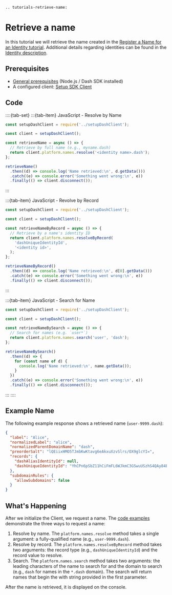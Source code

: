```{eval-rst}
.. tutorials-retrieve-name:
```

# Retrieve a name

In this tutorial we will retrieve the name created in the [Register a Name for an Identity tutorial](../../tutorials/identities-and-names/register-a-name-for-an-identity.md). Additional details regarding identities can be found in the [Identity description](../../explanations/identity.md).

## Prerequisites

- [General prerequisites](../../tutorials/introduction.md#prerequisites) (Node.js / Dash SDK installed)
- A configured client: [Setup SDK Client](../setup-sdk-client.md)

## Code

::::{tab-set}
:::{tab-item} JavaScript - Resolve by Name
```javascript
const setupDashClient = require('../setupDashClient');

const client = setupDashClient();

const retrieveName = async () => {
  // Retrieve by full name (e.g., myname.dash)
  return client.platform.names.resolve('<identity name>.dash');
};

retrieveName()
  .then((d) => console.log('Name retrieved:\n', d.getData()))
  .catch((e) => console.error('Something went wrong:\n', e))
  .finally(() => client.disconnect());
```
:::

:::{tab-item} JavaScript - Revolve by Record
```javascript
const setupDashClient = require('../setupDashClient');

const client = setupDashClient();

const retrieveNameByRecord = async () => {
  // Retrieve by a name's identity ID
  return client.platform.names.resolveByRecord(
    'dashUniqueIdentityId',
    '<identity id>',
  );
};

retrieveNameByRecord()
  .then((d) => console.log('Name retrieved:\n', d[0].getData()))
  .catch((e) => console.error('Something went wrong:\n', e))
  .finally(() => client.disconnect());
```
:::

:::{tab-item} JavaScript - Search for Name
```javascript
const setupDashClient = require('../setupDashClient');

const client = setupDashClient();

const retrieveNameBySearch = async () => {
  // Search for names (e.g. `user*`)
  return client.platform.names.search('user', 'dash');
};

retrieveNameBySearch()
  .then((d) => {
    for (const name of d) {
      console.log('Name retrieved:\n', name.getData());
    }
  })
  .catch((e) => console.error('Something went wrong:\n', e))
  .finally(() => client.disconnect());
```
:::
::::

## Example Name

The following example response shows a retrieved name (`user-9999.dash`):

```json
{
  "label": "Alice",
  "normalizedLabel": "alice",
  "normalizedParentDomainName": "dash",
  "preorderSalt": "lQEiixHMO5TJmbKwKtavg6eAkxuXzvSlrs/OX9glcYI=",
  "records": {
    "dashAliasIdentityId": null,
    "dashUniqueIdentityId": "YhCPn6pSbZ11hCiFmFL6WJkmC3GSwuUSzhS4QAy84EF"
  },  
  "subdomainRules": {
    "allowSubdomains": false
  }
}
```

## What's Happening

After we initialize the Client, we request a name. The [code examples](#code) demonstrate the three ways to request a name:

1. Resolve by name. The `platform.names.resolve` method takes a single argument: a fully-qualified name (e.g., `user-9999.dash`).
2. Resolve by record. The `platform.names.resolveByRecord` method takes two arguments: the record type (e.g., `dashUniqueIdentityId`) and the record value to resolve.
3. Search. The `platform.names.search` method takes two arguments: the leading characters of the name to search for and the domain to search (e.g., `dash` for names in the `*.dash` domain). The search will return names that begin the with string provided in the first parameter.

After the name is retrieved, it is displayed on the console.
